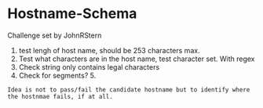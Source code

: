 # Hostname-Schema
Challenge set by JohnRStern

1. test lengh of host name, should be 253 characters max.
 2. Test what characters are in the host name, test character set. With regex
  3. Check string only contains legal characters
   4. Check for segments?
    5. 
    
    Idea is not to pass/fail the candidate hostname but to identify where the hostnmae fails, if at all.
